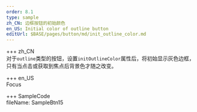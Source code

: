 ```yaml
---
order: 8.1
type: sample
zh_CN: 边框按钮的初始颜色
en_US: Initial color of outline button
editUrl: $BASE/pages/button/md/init_outline_color.md
---
```


+++ zh_CN  
对于<Code>outline</Code>类型的按钮，设置<Code>initOutlineColor</Code>属性后，将初始显示灰色边框，只有当点击或获取到焦点后背景色才随之改变。

+++ en_US  
Focus

+++ SampleCode  
fileName: SampleBtn15
